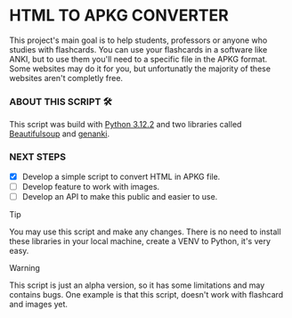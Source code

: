 # HTML TO APKG CONVERTER

This project's main goal is to help students, professors or anyone who studies with flashcards. You can use your flashcards in a software like ANKI, but to use them you'll need to a specific file in the APKG format. Some websites may do it for you, but unfortunatly the majority of these websites aren't completly free.

### ABOUT THIS SCRIPT 🛠️

This script was build with [Python 3.12.2](https://docs.python.org/3/) and two libraries called [Beautifulsoup](https://beautiful-soup-4.readthedocs.io/en/latest/) and [genanki](https://pypi.org/project/genanki/).

### NEXT STEPS
- [x] Develop a simple script to convert HTML in APKG file.
- [ ] Develop feature to work with images.
- [ ] Develop an API to make this public and easier to use.

> [!TIP]
You may use this script and make any changes. There is no need to install these libraries in your local machine, create a VENV to Python, it's very easy.  

> [!WARNING]
This script is just an alpha version, so it has some limitations and may contains bugs. One example is that this script, doesn't work with flashcard and images yet.